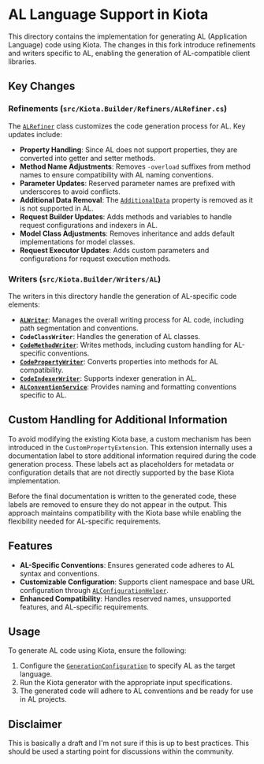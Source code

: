 # AL Language Support in Kiota

This directory contains the implementation for generating AL (Application Language) code using Kiota. The changes in this fork introduce refinements and writers specific to AL, enabling the generation of AL-compatible client libraries.

## Key Changes

### Refinements (`src/Kiota.Builder/Refiners/ALRefiner.cs`)

The [`ALRefiner`](src/Kiota.Builder/Refiners/ALRefiner.cs) class customizes the code generation process for AL. Key updates include:

- **Property Handling**: Since AL does not support properties, they are converted into getter and setter methods.
- **Method Name Adjustments**: Removes `-overload` suffixes from method names to ensure compatibility with AL naming conventions.
- **Parameter Updates**: Reserved parameter names are prefixed with underscores to avoid conflicts.
- **Additional Data Removal**: The [`AdditionalData`](src/Kiota.Builder/CodeDOM/CodeProperty.cs) property is removed as it is not supported in AL.
- **Request Builder Updates**: Adds methods and variables to handle request configurations and indexers in AL.
- **Model Class Adjustments**: Removes inheritance and adds default implementations for model classes.
- **Request Executor Updates**: Adds custom parameters and configurations for request execution methods.

### Writers (`src/Kiota.Builder/Writers/AL`)

The writers in this directory handle the generation of AL-specific code elements:

- **[`ALWriter`](src/Kiota.Builder/Writers/AL/ALWriter.cs)**: Manages the overall writing process for AL code, including path segmentation and conventions.
- **`CodeClassWriter`**: Handles the generation of AL classes.
- **[`CodeMethodWriter`](src/Kiota.Builder/Writers/AL/CodeMethodWriter.cs)**: Writes methods, including custom handling for AL-specific conventions.
- **[`CodePropertyWriter`](src/Kiota.Builder/Writers/AL/CodePropertyWriter.cs)**: Converts properties into methods for AL compatibility.
- **[`CodeIndexerWriter`](src/Kiota.Builder/Writers/AL/CodeIndexerWriter.cs)**: Supports indexer generation in AL.
- **[`ALConventionService`](src/Kiota.Builder/Writers/AL/ALConventionService.cs)**: Provides naming and formatting conventions specific to AL.

## Custom Handling for Additional Information

To avoid modifying the existing Kiota base, a custom mechanism has been introduced in the `CustomPropertyExtension`. This extension internally uses a documentation label to store additional information required during the code generation process. These labels act as placeholders for metadata or configuration details that are not directly supported by the base Kiota implementation.

Before the final documentation is written to the generated code, these labels are removed to ensure they do not appear in the output. This approach maintains compatibility with the Kiota base while enabling the flexibility needed for AL-specific requirements.

## Features

- **AL-Specific Conventions**: Ensures generated code adheres to AL syntax and conventions.
- **Customizable Configuration**: Supports client namespace and base URL configuration through [`ALConfigurationHelper`](src/Kiota.Builder/Refiners/ALConfigurationHelper.cs).
- **Enhanced Compatibility**: Handles reserved names, unsupported features, and AL-specific requirements.

## Usage

To generate AL code using Kiota, ensure the following:

1. Configure the [`GenerationConfiguration`](src/Kiota.Builder/Configuration/GenerationConfiguration.cs) to specify AL as the target language.
2. Run the Kiota generator with the appropriate input specifications.
3. The generated code will adhere to AL conventions and be ready for use in AL projects.

## Disclaimer

This is basically a draft and I'm not sure if this is up to best practices. This should be used a starting point for discussions within the community.
